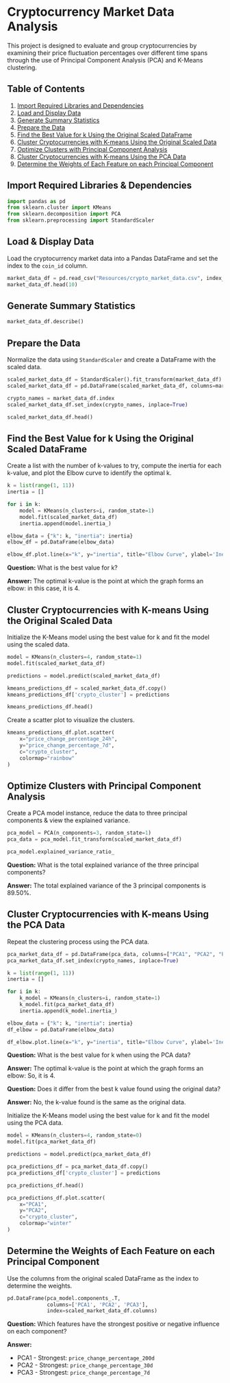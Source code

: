 # Cryptocurrency Market Data Analysis

This project is designed to evaluate and group cryptocurrencies by examining their price fluctuation percentages over different time spans through the use of Principal Component Analysis (PCA) and K-Means clustering.

## Table of Contents

1. [Import Required Libraries and Dependencies](#import-required-libraries-and-dependencies)
2. [Load and Display Data](#load-and-display-data)
3. [Generate Summary Statistics](#generate-summary-statistics)
4. [Prepare the Data](#prepare-the-data)
5. [Find the Best Value for k Using the Original Scaled DataFrame](#find-the-best-value-for-k-using-the-original-scaled-dataframe)
6. [Cluster Cryptocurrencies with K-means Using the Original Scaled Data](#cluster-cryptocurrencies-with-k-means-using-the-original-scaled-data)
7. [Optimize Clusters with Principal Component Analysis](#optimize-clusters-with-principal-component-analysis)
8. [Cluster Cryptocurrencies with K-means Using the PCA Data](#cluster-cryptocurrencies-with-k-means-using-the-pca-data)
9. [Determine the Weights of Each Feature on each Principal Component](#determine-the-weights-of-each-feature-on-each-principal-component)

## Import Required Libraries & Dependencies

```python
import pandas as pd
from sklearn.cluster import KMeans
from sklearn.decomposition import PCA
from sklearn.preprocessing import StandardScaler
```

## Load & Display Data

Load the cryptocurrency market data into a Pandas DataFrame and set the index to the `coin_id` column.

```python
market_data_df = pd.read_csv("Resources/crypto_market_data.csv", index_col="coin_id")
market_data_df.head(10)
```

## Generate Summary Statistics

```python
market_data_df.describe()
```

## Prepare the Data

Normalize the data using `StandardScaler` and create a DataFrame with the scaled data.

```python
scaled_market_data_df = StandardScaler().fit_transform(market_data_df)
scaled_market_data_df = pd.DataFrame(scaled_market_data_df, columns=market_data_df.columns)

crypto_names = market_data_df.index
scaled_market_data_df.set_index(crypto_names, inplace=True)

scaled_market_data_df.head()
```

## Find the Best Value for k Using the Original Scaled DataFrame

Create a list with the number of k-values to try, compute the inertia for each k-value, and plot the Elbow curve to identify the optimal k.

```python
k = list(range(1, 11))
inertia = []

for i in k:
    model = KMeans(n_clusters=i, random_state=1)
    model.fit(scaled_market_data_df)
    inertia.append(model.inertia_)

elbow_data = {"k": k, "inertia": inertia}
elbow_df = pd.DataFrame(elbow_data)

elbow_df.plot.line(x="k", y="inertia", title="Elbow Curve", ylabel='Inertia', xticks=k)
```

**Question:** What is the best value for k?

**Answer:** The optimal k-value is the point at which the graph forms an elbow: in this case, it is 4.

## Cluster Cryptocurrencies with K-means Using the Original Scaled Data

Initialize the K-Means model using the best value for k and fit the model using the scaled data.

```python
model = KMeans(n_clusters=4, random_state=1)
model.fit(scaled_market_data_df)

predictions = model.predict(scaled_market_data_df)

kmeans_predictions_df = scaled_market_data_df.copy()
kmeans_predictions_df['crypto_cluster'] = predictions

kmeans_predictions_df.head()
```

Create a scatter plot to visualize the clusters.

```python
kmeans_predictions_df.plot.scatter(
    x="price_change_percentage_24h",
    y="price_change_percentage_7d",
    c="crypto_cluster",
    colormap="rainbow"
)
```

## Optimize Clusters with Principal Component Analysis

Create a PCA model instance, reduce the data to three principal components & view the explained variance.

```python
pca_model = PCA(n_components=3, random_state=1)
pca_data = pca_model.fit_transform(scaled_market_data_df)

pca_model.explained_variance_ratio_
```

**Question:** What is the total explained variance of the three principal components?

**Answer:** The total explained variance of the 3 principal components is 89.50%.

## Cluster Cryptocurrencies with K-means Using the PCA Data

Repeat the clustering process using the PCA data.

```python
pca_market_data_df = pd.DataFrame(pca_data, columns=["PCA1", "PCA2", "PCA3"])
pca_market_data_df.set_index(crypto_names, inplace=True)

k = list(range(1, 11))
inertia = []

for i in k:
    k_model = KMeans(n_clusters=i, random_state=1)
    k_model.fit(pca_market_data_df)
    inertia.append(k_model.inertia_)

elbow_data = {"k": k, "inertia": inertia}
df_elbow = pd.DataFrame(elbow_data)

df_elbow.plot.line(x="k", y="inertia", title="Elbow Curve", ylabel='Inertia', xticks=k)
```

**Question:** What is the best value for k when using the PCA data?

**Answer:** The optimal k-value is the point at which the graph forms an elbow: So, it is 4.

**Question:** Does it differ from the best k value found using the original data?

**Answer:** No, the k-value found is the same as the original data.

Initialize the K-Means model using the best value for k and fit the model using the PCA data.

```python
model = KMeans(n_clusters=4, random_state=0)
model.fit(pca_market_data_df)

predictions = model.predict(pca_market_data_df)

pca_predictions_df = pca_market_data_df.copy()
pca_predictions_df['crypto_cluster'] = predictions

pca_predictions_df.head()

pca_predictions_df.plot.scatter(
    x="PCA1",
    y="PCA2",
    c="crypto_cluster",
    colormap="winter"
)
```

## Determine the Weights of Each Feature on each Principal Component

Use the columns from the original scaled DataFrame as the index to determine the weights.

```python
pd.DataFrame(pca_model.components_.T,
             columns=['PCA1', 'PCA2', 'PCA3'],
             index=scaled_market_data_df.columns)
```

**Question:** Which features have the strongest positive or negative influence on each component?

**Answer:**

- PCA1 - Strongest: `price_change_percentage_200d`
- PCA2 - Strongest: `price_change_percentage_30d`
- PCA3 - Strongest: `price_change_percentage_7d`
